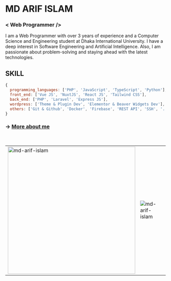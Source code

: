 # MD ARIF ISLAM

### < Web Programmer />

I am a Web Programmer with over 3 years of experience and a Computer Science and Engineering student at Dhaka International University. I have a deep interest in Software Engineering and Artificial Intelligence. Also, I am passionate about problem-solving and staying ahead with the latest technologies.

## SKILL

```js
{
  programming_languages: ['PHP', 'JavaScript', 'TypeScript', 'Python'],
  front_end: ['Vue JS', 'NuxtJS', 'React JS', 'Tailwind CSS'],
  back_end: ['PHP', 'Laravel', 'Express JS'],
  wordpress: ['Theme & Plugin Dev', 'Elementor & Beaver Widgets Dev'],
  others: ['Git & Github', 'Docker', 'Firebase', 'REST API', 'SSH', '...']
}
```

### &rarr; [More about me](https://arifislam.me/about)

<br>

<table align="center">
  <tr>
    <td>
      <img width="400" src="https://github-readme-stats-sigma-five.vercel.app/api/top-langs?username=md-arif-islam&show_icons=true&locale=en&layout=compact" alt="md-arif-islam" />
    </td>
    <td>
      <img src="https://github-readme-stats-sigma-five.vercel.app/api?username=md-arif-islam&show_icons=true&locale=en" alt="md-arif-islam" />
    </td>
  </tr>
</table>
